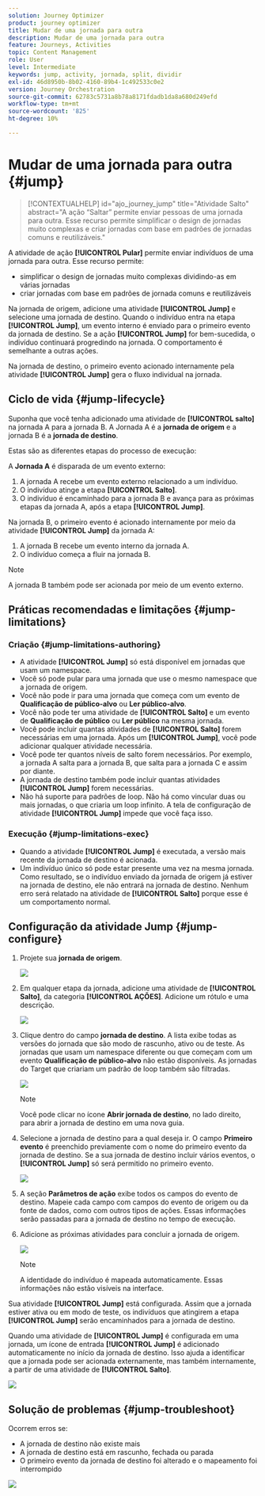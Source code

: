```yaml
---
solution: Journey Optimizer
product: journey optimizer
title: Mudar de uma jornada para outra
description: Mudar de uma jornada para outra
feature: Journeys, Activities
topic: Content Management
role: User
level: Intermediate
keywords: jump, activity, jornada, split, dividir
exl-id: 46d8950b-8b02-4160-89b4-1c492533c0e2
version: Journey Orchestration
source-git-commit: 62783c5731a8b78a8171fdadb1da8a680d249efd
workflow-type: tm+mt
source-wordcount: '825'
ht-degree: 10%

---
```


# Mudar de uma jornada para outra {#jump}

>[!CONTEXTUALHELP]
>id="ajo_journey_jump"
>title="Atividade Salto"
>abstract="A ação “Saltar” permite enviar pessoas de uma jornada para outra. Esse recurso permite simplificar o design de jornadas muito complexas e criar jornadas com base em padrões de jornadas comuns e reutilizáveis."

A atividade de ação **[!UICONTROL Pular]** permite enviar indivíduos de uma jornada para outra. Esse recurso permite:

* simplificar o design de jornadas muito complexas dividindo-as em várias jornadas
* criar jornadas com base em padrões de jornada comuns e reutilizáveis

Na jornada de origem, adicione uma atividade **[!UICONTROL Jump]** e selecione uma jornada de destino. Quando o indivíduo entra na etapa **[!UICONTROL Jump]**, um evento interno é enviado para o primeiro evento da jornada de destino. Se a ação **[!UICONTROL Jump]** for bem-sucedida, o indivíduo continuará progredindo na jornada. O comportamento é semelhante a outras ações.

Na jornada de destino, o primeiro evento acionado internamente pela atividade **[!UICONTROL Jump]** gera o fluxo individual na jornada.

## Ciclo de vida {#jump-lifecycle}

Suponha que você tenha adicionado uma atividade de **[!UICONTROL salto]** na jornada A para a jornada B. A Jornada A é a **jornada de origem** e a jornada B é a **jornada de destino**.

Estas são as diferentes etapas do processo de execução:

A **Jornada A** é disparada de um evento externo:

1. A jornada A recebe um evento externo relacionado a um indivíduo.
1. O indivíduo atinge a etapa **[!UICONTROL Salto]**.
1. O indivíduo é encaminhado para a jornada B e avança para as próximas etapas da jornada A, após a etapa **[!UICONTROL Jump]**.

Na jornada B, o primeiro evento é acionado internamente por meio da atividade **[!UICONTROL Jump]** da jornada A:

1. A jornada B recebe um evento interno da jornada A.
1. O indivíduo começa a fluir na jornada B.

>[!NOTE]
>
>A jornada B também pode ser acionada por meio de um evento externo.

## Práticas recomendadas e limitações {#jump-limitations}

### Criação {#jump-limitations-authoring}

* A atividade **[!UICONTROL Jump]** só está disponível em jornadas que usam um namespace.
* Você só pode pular para uma jornada que use o mesmo namespace que a jornada de origem.
* Você não pode ir para uma jornada que começa com um evento de **Qualificação de público-alvo** ou **Ler público-alvo**.
* Você não pode ter uma atividade de **[!UICONTROL Salto]** e um evento de **Qualificação de público** ou **Ler público** na mesma jornada.
* Você pode incluir quantas atividades de **[!UICONTROL Salto]** forem necessárias em uma jornada. Após um **[!UICONTROL Jump]**, você pode adicionar qualquer atividade necessária.
* Você pode ter quantos níveis de salto forem necessários. Por exemplo, a jornada A salta para a jornada B, que salta para a jornada C e assim por diante.
* A jornada de destino também pode incluir quantas atividades **[!UICONTROL Jump]** forem necessárias.
* Não há suporte para padrões de loop. Não há como vincular duas ou mais jornadas, o que criaria um loop infinito. A tela de configuração de atividade **[!UICONTROL Jump]** impede que você faça isso.

### Execução {#jump-limitations-exec}

* Quando a atividade **[!UICONTROL Jump]** é executada, a versão mais recente da jornada de destino é acionada.
* Um indivíduo único só pode estar presente uma vez na mesma jornada. Como resultado, se o indivíduo enviado da jornada de origem já estiver na jornada de destino, ele não entrará na jornada de destino. Nenhum erro será relatado na atividade de **[!UICONTROL Salto]** porque esse é um comportamento normal.

## Configuração da atividade Jump {#jump-configure}

1. Projete sua **jornada de origem**.

   ![](assets/jump1.png)

1. Em qualquer etapa da jornada, adicione uma atividade de **[!UICONTROL Salto]**, da categoria **[!UICONTROL AÇÕES]**. Adicione um rótulo e uma descrição.

   ![](assets/jump2.png)

1. Clique dentro do campo **jornada de destino**.
A lista exibe todas as versões do jornada que são modo de rascunho, ativo ou de teste. As jornadas que usam um namespace diferente ou que começam com um evento **Qualificação de público-alvo** não estão disponíveis. As jornadas do Target que criariam um padrão de loop também são filtradas.

   ![](assets/jump3.png)

   >[!NOTE]
   >
   >Você pode clicar no ícone **Abrir jornada de destino**, no lado direito, para abrir a jornada de destino em uma nova guia.

1. Selecione a jornada de destino para a qual deseja ir.
O campo **Primeiro evento** é preenchido previamente com o nome do primeiro evento da jornada de destino. Se a sua jornada de destino incluir vários eventos, o **[!UICONTROL Jump]** só será permitido no primeiro evento.

   ![](assets/jump4.png)

1. A seção **Parâmetros de ação** exibe todos os campos do evento de destino. Mapeie cada campo com campos do evento de origem ou da fonte de dados, como com outros tipos de ações. Essas informações serão passadas para a jornada de destino no tempo de execução.
1. Adicione as próximas atividades para concluir a jornada de origem.

   ![](assets/jump5.png)


   >[!NOTE]
   >
   >A identidade do indivíduo é mapeada automaticamente. Essas informações não estão visíveis na interface.

Sua atividade **[!UICONTROL Jump]** está configurada. Assim que a jornada estiver ativa ou em modo de teste, os indivíduos que atingirem a etapa **[!UICONTROL Jump]** serão encaminhados para a jornada de destino.

Quando uma atividade de **[!UICONTROL Jump]** é configurada em uma jornada, um ícone de entrada **[!UICONTROL Jump]** é adicionado automaticamente no início da jornada de destino. Isso ajuda a identificar que a jornada pode ser acionada externamente, mas também internamente, a partir de uma atividade de **[!UICONTROL Salto]**.

![](assets/jump7.png)

## Solução de problemas {#jump-troubleshoot}

Ocorrem erros se:

* A jornada de destino não existe mais
* A jornada de destino está em rascunho, fechada ou parada
* O primeiro evento da jornada de destino foi alterado e o mapeamento foi interrompido

![](assets/jump6.png)
